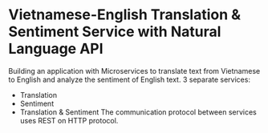 # Vietnamese-English Translation & Sentiment Service with Natural Language API

Building an application with Microservices to translate text from Vietnamese to English and analyze the sentiment of English text.
3 separate services:
- Translation
- Sentiment
- Translation & Sentiment 
The communication protocol between services uses REST on HTTP protocol.
